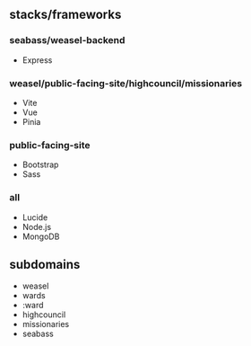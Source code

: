 ## stacks/frameworks
### seabass/weasel-backend
* Express

### weasel/public-facing-site/highcouncil/missionaries
* Vite
* Vue
* Pinia

### public-facing-site
* Bootstrap
* Sass

### all
* Lucide
* Node.js
* MongoDB

## subdomains
* weasel
* wards
* :ward
* highcouncil
* missionaries
* seabass
